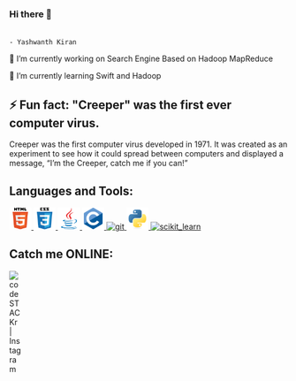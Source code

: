 ### Hi there 👋
                                                                                                - Yashwanth Kiran


🔭 I’m currently working on Search Engine Based on Hadoop MapReduce

🌱 I’m currently learning Swift and Hadoop
## ⚡ Fun fact: "Creeper" was the first ever computer virus.

Creeper was the first computer virus developed in 1971. It was created as an experiment to see how it could spread between computers and displayed a message, “I’m the Creeper, catch me if you can!”
## Languages and Tools:

<p align="left"> 
<a href="https://www.w3.org/html/" target="_blank"> <img src="https://raw.githubusercontent.com/devicons/devicon/master/icons/html5/html5-original-wordmark.svg" alt="html5" width="40" height="40"/> </a> 
<a href="https://www.w3schools.com/css/" target="_blank"> <img src="https://raw.githubusercontent.com/devicons/devicon/master/icons/css3/css3-original-wordmark.svg" alt="css3" width="40" height="40"/> </a> 
<a href="https://www.java.com" target="_blank"> <img src="https://raw.githubusercontent.com/devicons/devicon/master/icons/java/java-original.svg" alt="java" width="40" height="40"/> </a> 
<a href="https://www.cprogramming.com/" target="_blank"> <img src="https://raw.githubusercontent.com/devicons/devicon/master/icons/c/c-original.svg"      alt="c" width="40" height="40"/> </a> 
<a href="https://git-scm.com/" target="_blank"> <img src="https://www.vectorlogo.zone/logos/git-scm/git-scm-icon.svg" alt="git" width="40" height="40"/> </a> 
<a href="https://www.python.org" target="_blank"> <img src="https://raw.githubusercontent.com/devicons/devicon/master/icons/python/python-original.svg" alt="python" width="40" height="40"/> </a>
<a href="https://scikit-learn.org/" target="_blank"> <img src="https://upload.wikimedia.org/wikipedia/commons/0/05/Scikit_learn_logo_small.svg" alt="scikit_learn" width="40" height="40"/> </a> 

</p>

## Catch me ONLINE:

[<img align="left" alt="codeSTACKr | Instagram" width="22px" src="https://upload.wikimedia.org/wikipedia/commons/thumb/9/96/Instagram.svg/1200px-Instagram.svg.png" />](https://www.instagram.com/_iyashk/)

